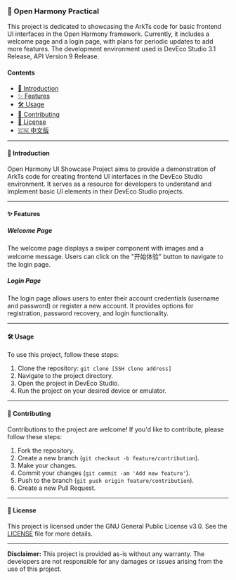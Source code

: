 ### 🚀 Open Harmony Practical

This project is dedicated to showcasing the ArkTs code for basic frontend UI interfaces in the Open Harmony framework. Currently, it includes a welcome page and a login page, with plans for periodic updates to add more features. The development environment used is DevEco Studio 3.1 Release, API Version 9 Release.

#### Contents

- [📝 Introduction](#introduction)
- [✨ Features](#features)
- [🛠️ Usage](#usage)
- [🤝 Contributing](#contributing)
- [📄 License](#license)
- [🇨🇳 中文版](README_zh.md)

---

#### 📝 Introduction

Open Harmony UI Showcase Project aims to provide a demonstration of ArkTs code for creating frontend UI interfaces in the DevEco Studio environment. It serves as a resource for developers to understand and implement basic UI elements in their DevEco Studio projects.

---

#### ✨ Features

##### Welcome Page
The welcome page displays a swiper component with images and a welcome message. Users can click on the "开始体验" button to navigate to the login page.

##### Login Page
The login page allows users to enter their account credentials (username and password) or register a new account. It provides options for registration, password recovery, and login functionality.

---

#### 🛠️ Usage

To use this project, follow these steps:

1. Clone the repository: `git clone [SSH clone address]`
2. Navigate to the project directory.
3. Open the project in DevEco Studio.
4. Run the project on your desired device or emulator.

---

#### 🤝 Contributing

Contributions to the project are welcome! If you'd like to contribute, please follow these steps:

1. Fork the repository.
2. Create a new branch (`git checkout -b feature/contribution`).
3. Make your changes.
4. Commit your changes (`git commit -am 'Add new feature'`).
5. Push to the branch (`git push origin feature/contribution`).
6. Create a new Pull Request.

---

#### 📄 License

This project is licensed under the GNU General Public License v3.0. See the [LICENSE](LICENSE) file for more details.

---

**Disclaimer:** This project is provided as-is without any warranty. The developers are not responsible for any damages or issues arising from the use of this project.
